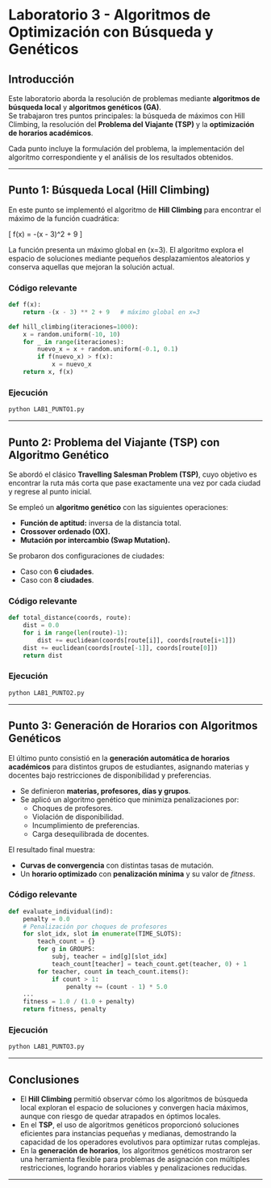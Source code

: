 # Laboratorio 3 - Algoritmos de Optimización con Búsqueda y Genéticos

## Introducción

Este laboratorio aborda la resolución de problemas mediante **algoritmos de búsqueda local** y **algoritmos genéticos (GA)**.  
Se trabajaron tres puntos principales: la búsqueda de máximos con Hill Climbing, la resolución del **Problema del Viajante (TSP)** y la **optimización de horarios académicos**.  

Cada punto incluye la formulación del problema, la implementación del algoritmo correspondiente y el análisis de los resultados obtenidos.

---

## Punto 1: Búsqueda Local (Hill Climbing)

En este punto se implementó el algoritmo de **Hill Climbing** para encontrar el máximo de la función cuadrática:

\[
f(x) = -(x - 3)^2 + 9
\]

La función presenta un máximo global en \(x=3\). El algoritmo explora el espacio de soluciones mediante pequeños desplazamientos aleatorios y conserva aquellas que mejoran la solución actual.

### Código relevante

```python
def f(x):
    return -(x - 3) ** 2 + 9   # máximo global en x=3

def hill_climbing(iteraciones=1000):
    x = random.uniform(-10, 10)
    for _ in range(iteraciones):
        nuevo_x = x + random.uniform(-0.1, 0.1)
        if f(nuevo_x) > f(x):
            x = nuevo_x
    return x, f(x)
```

### Ejecución

```bash
python LAB1_PUNTO1.py
```

---

## Punto 2: Problema del Viajante (TSP) con Algoritmo Genético

Se abordó el clásico **Travelling Salesman Problem (TSP)**, cuyo objetivo es encontrar la ruta más corta que pase exactamente una vez por cada ciudad y regrese al punto inicial.  

Se empleó un **algoritmo genético** con las siguientes operaciones:
- **Función de aptitud:** inversa de la distancia total.
- **Crossover ordenado (OX).**
- **Mutación por intercambio (Swap Mutation).**

Se probaron dos configuraciones de ciudades:  
- Caso con **6 ciudades**.
- Caso con **8 ciudades**.

### Código relevante

```python
def total_distance(coords, route):
    dist = 0.0
    for i in range(len(route)-1):
        dist += euclidean(coords[route[i]], coords[route[i+1]])
    dist += euclidean(coords[route[-1]], coords[route[0]])
    return dist
```

### Ejecución

```bash
python LAB1_PUNTO2.py
```

---

## Punto 3: Generación de Horarios con Algoritmos Genéticos

El último punto consistió en la **generación automática de horarios académicos** para distintos grupos de estudiantes, asignando materias y docentes bajo restricciones de disponibilidad y preferencias.

- Se definieron **materias, profesores, días y grupos**.  
- Se aplicó un algoritmo genético que minimiza penalizaciones por:
  - Choques de profesores.
  - Violación de disponibilidad.
  - Incumplimiento de preferencias.
  - Carga desequilibrada de docentes.  

El resultado final muestra:
- **Curvas de convergencia** con distintas tasas de mutación.
- Un **horario optimizado** con **penalización mínima** y su valor de *fitness*.

### Código relevante

```python
def evaluate_individual(ind):
    penalty = 0.0
    # Penalización por choques de profesores
    for slot_idx, slot in enumerate(TIME_SLOTS):
        teach_count = {}
        for g in GROUPS:
            subj, teacher = ind[g][slot_idx]
            teach_count[teacher] = teach_count.get(teacher, 0) + 1
        for teacher, count in teach_count.items():
            if count > 1:
                penalty += (count - 1) * 5.0
    ...
    fitness = 1.0 / (1.0 + penalty)
    return fitness, penalty
```

### Ejecución

```bash
python LAB1_PUNTO3.py
```

---

## Conclusiones

- El **Hill Climbing** permitió observar cómo los algoritmos de búsqueda local exploran el espacio de soluciones y convergen hacia máximos, aunque con riesgo de quedar atrapados en óptimos locales.  
- En el **TSP**, el uso de algoritmos genéticos proporcionó soluciones eficientes para instancias pequeñas y medianas, demostrando la capacidad de los operadores evolutivos para optimizar rutas complejas.  
- En la **generación de horarios**, los algoritmos genéticos mostraron ser una herramienta flexible para problemas de asignación con múltiples restricciones, logrando horarios viables y penalizaciones reducidas.

---
